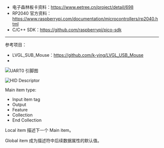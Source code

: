 

- 电子森林板卡资料：https://www.eetree.cn/project/detail/698
- RP2040 官方资料：https://www.raspberrypi.com/documentation/microcontrollers/rp2040.html
- C/C++ SDK：https://github.com/raspberrypi/pico-sdk



----

参考项目：

- LVGL_SUB_Mouse：https://github.com/k-ying/LVGL_USB_Mouse
- 



![UART0 引脚图](https://gitee.com/jackis/blog-images/raw/master/images/image-20211225215958828.png)



![HID Descriptor](https://gitee.com/jackis/blog-images/raw/master/images/image-20211225230833406.png)



Main item type: 

- Input item tag
- Output
- Feature
- Collection
- End Collection

Local item 描述下一个 Main item。

Global item 成为描述符中后续数据属性的默认值。